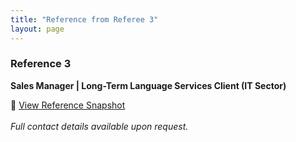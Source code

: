 ```yaml
---
title: "Reference from Referee 3"
layout: page
---
```



### Reference 3  
**Sales Manager | Long-Term Language Services Client (IT Sector)**

📄 [View Reference Snapshot](/assets/snapshot3.png)  
<br>
*Full contact details available upon request.*
